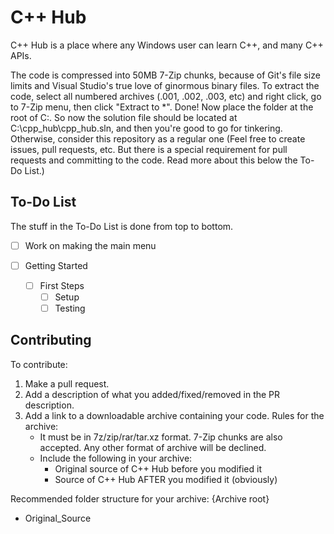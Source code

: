 # C++ Hub
C++ Hub is a place where any Windows user can learn C++, and many C++ APIs.

The code is compressed into 50MB 7-Zip chunks, because of Git's file size limits and Visual Studio's true love of ginormous binary files. To extract the code, select all numbered archives (.001, .002, .003, etc) and right click, go to 7-Zip menu, then click "Extract to *\". Done! Now place the folder at the root of C:\. So now the solution file should be located at C:\cpp_hub\cpp_hub.sln, and then you're good to go for tinkering. Otherwise, consider this repository as a regular one (Feel free to create issues, pull requests, etc. But there is a special requirement for pull requests and committing to the code. Read more about this below the To-Do List.)

## To-Do List
The stuff in the To-Do List is done from top to bottom.

* [ ] Work on making the main menu

* [ ] Getting Started
    * [ ] First Steps
        * [ ] Setup
        * [ ] Testing

## Contributing
To contribute:
1. Make a pull request.
2. Add a description of what you added/fixed/removed in the PR description.
3. Add a link to a downloadable archive containing your code. Rules for the archive:
   * It must be in 7z/zip/rar/tar.xz format. 7-Zip chunks are also accepted. Any other format of archive will be declined.
   * Include the following in your archive:
      * Original source of C++ Hub before you modified it
      * Source of C++ Hub AFTER you modified it (obviously)

Recommended folder structure for your archive:
{Archive root}
  - Original_Source
